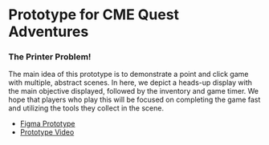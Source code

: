 # Prototype for CME Quest Adventures
### The Printer Problem!

The main idea of this prototype is to demonstrate a point and click game with multiple, abstract scenes. In here, we depict a heads-up display with the main objective displayed, followed by the inventory and game timer. We hope that players who play this will be focused on completing the game fast and utilizing the tools they collect in the scene.

* [Figma Prototype](https://www.figma.com/file/8wiORS05sDLe1Dku6sIlaw/CME-QUEST-ADVENTURES-PROTOTYPE?type=design&node-id=0%3A1&mode=design&t=MIVI5zp7fXBAW7Y7-1)
* [Prototype Video](https://youtu.be/dQw4w9WgXcQ?si=IQlM_2FzTtpZjMmy)
